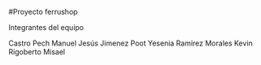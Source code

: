 #Proyecto ferrushop

Integrantes del equipo

Castro Pech Manuel Jesús
Jimenez Poot Yesenia
Ramirez Morales Kevin Rigoberto
Misael 
